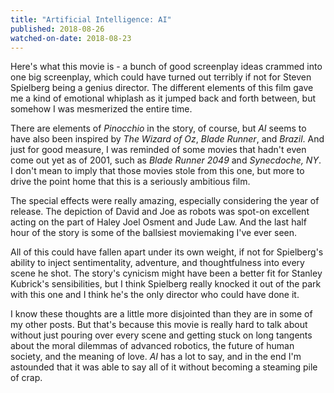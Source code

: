 ```yaml
---
title: "Artificial Intelligence: AI"
published: 2018-08-26
watched-on-date: 2018-08-23
---
```


Here's what this movie is - a bunch of good screenplay ideas crammed into one big screenplay, which could have turned out terribly if not for Steven Spielberg being a genius director. The different elements of this film gave me a kind of emotional whiplash as it jumped back and forth between, but somehow I was mesmerized the entire time.

There are elements of _Pinocchio_ in the story, of course, but _AI_ seems to have also been inspired by _The Wizard of Oz_, _Blade Runner_, and _Brazil_. And just for good measure, I was reminded of some movies that hadn't even come out yet as of 2001, such as _Blade Runner 2049_ and _Synecdoche, NY_. I don't mean to imply that those movies stole from this one, but more to drive the point home that this is a seriously ambitious film.

The special effects were really amazing, especially considering the year of release. The depiction of David and Joe as robots was spot-on excellent acting on the part of Haley Joel Osment and Jude Law. And the last half hour of the story is some of the ballsiest moviemaking I've ever seen.

All of this could have fallen apart under its own weight, if not for Spielberg's ability to inject sentimentality, adventure, and thoughtfulness into every scene he shot. The story's cynicism might have been a better fit for Stanley Kubrick's sensibilities, but I think Spielberg really knocked it out of the park with this one and I think he's the only director who could have done it.

I know these thoughts are a little more disjointed than they are in some of my other posts. But that's because this movie is really hard to talk about without just pouring over every scene and getting stuck on long tangents about the moral dilemmas of advanced robotics, the future of human society, and the meaning of love. _AI_ has a lot to say, and in the end I'm astounded that it was able to say all of it without becoming a steaming pile of crap.
